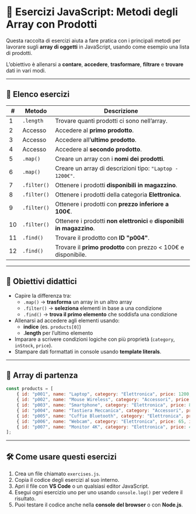# 🛒 Esercizi JavaScript: Metodi degli Array con Prodotti

Questa raccolta di esercizi aiuta a fare pratica con i principali metodi per lavorare sugli **array di oggetti** in JavaScript, usando come esempio una lista di prodotti.  

L’obiettivo è allenarsi a **contare**, **accedere**, **trasformare**, **filtrare** e **trovare** dati in vari modi.  

---

## 📝 Elenco esercizi

| #  | Metodo        | Descrizione                                                                 |
|----|---------------|-----------------------------------------------------------------------------|
| 1  | `.length`     | Trovare quanti prodotti ci sono nell’array.                                |
| 2  | Accesso       | Accedere al **primo prodotto**.                                             |
| 3  | Accesso       | Accedere all’**ultimo prodotto**.                                           |
| 4  | Accesso       | Accedere al **secondo prodotto**.                                           |
| 5  | `.map()`      | Creare un array con i **nomi dei prodotti**.                               |
| 6  | `.map()`      | Creare un array di descrizioni tipo: `"Laptop - 1200€"`.                   |
| 7  | `.filter()`   | Ottenere i prodotti **disponibili in magazzino**.                          |
| 8  | `.filter()`   | Ottenere i prodotti della categoria **Elettronica**.                       |
| 9  | `.filter()`   | Ottenere i prodotti con **prezzo inferiore a 100€**.                       |
| 10 | `.filter()`   | Ottenere i prodotti **non elettronici** e **disponibili in magazzino**.    |
| 11 | `.find()`     | Trovare il prodotto con **ID "p004"**.                                     |
| 12 | `.find()`     | Trovare il **primo prodotto** con prezzo < 100€ e disponibile.             |

---

## 🎯 Obiettivi didattici

- Capire la differenza tra:
  - `.map()` → **trasforma** un array in un altro array  
  - `.filter()` → **seleziona** elementi in base a una condizione  
  - `.find()` → **trova il primo elemento** che soddisfa una condizione  
- Allenarsi ad accedere agli elementi usando:
  - **indice** (es. `products[0]`)  
  - **.length** per l’ultimo elemento  
- Imparare a scrivere condizioni logiche con più proprietà (`category`, `inStock`, `price`).  
- Stampare dati formattati in console usando **template literals**.  

---

## 🔹 Array di partenza

```javascript
const products = [
    { id: "p001", name: "Laptop", category: "Elettronica", price: 1200, inStock: true },
    { id: "p002", name: "Mouse Wireless", category: "Accessori", price: 25, inStock: false },
    { id: "p003", name: "Smartphone", category: "Elettronica", price: 800, inStock: true },
    { id: "p004", name: "Tastiera Meccanica", category: "Accessori", price: 150, inStock: true },
    { id: "p005", name: "Cuffie Bluetooth", category: "Elettronica", price: 90, inStock: true },
    { id: "p006", name: "Webcam", category: "Elettronica", price: 65, inStock: false },
    { id: "p007", name: "Monitor 4K", category: "Elettronica", price: 450, inStock: true }
];
```

---

## 🛠️ Come usare questi esercizi

1. Crea un file chiamato `exercises.js`.  
2. Copia il codice degli esercizi al suo interno.  
3. Apri il file con **VS Code** o un qualsiasi editor JavaScript.  
4. Esegui ogni esercizio uno per uno usando `console.log()` per vedere il risultato.  
5. Puoi testare il codice anche nella **console del browser** o con **Node.js**.